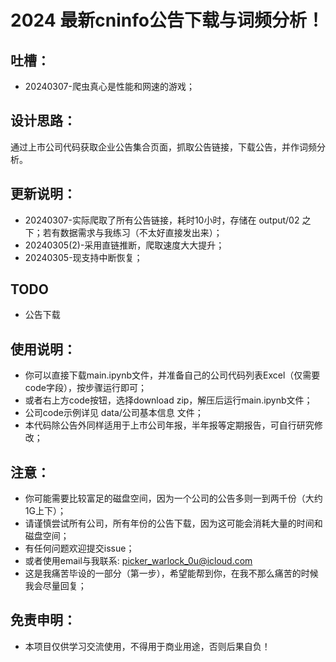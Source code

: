 # 2024 最新cninfo公告下载与词频分析！
## 吐槽：
* 20240307-爬虫真心是性能和网速的游戏；
## 设计思路：
通过上市公司代码获取企业公告集合页面，抓取公告链接，下载公告，并作词频分析。
## 更新说明：
* 20240307-实际爬取了所有公告链接，耗时10小时，存储在 output/02 之下；若有数据需求与我练习（不太好直接发出来）；
* 20240305(2)-采用直链推断，爬取速度大大提升；
* 20240305-现支持中断恢复；
## TODO
* 公告下载
## 使用说明：
* 你可以直接下载main.ipynb文件，并准备自己的公司代码列表Excel（仅需要code字段），按步骤运行即可；
* 或者右上方code按钮，选择download zip，解压后运行main.ipynb文件；
* 公司code示例详见 data/公司基本信息 文件；
* 本代码除公告外同样适用于上市公司年报，半年报等定期报告，可自行研究修改；
## 注意：
* 你可能需要比较富足的磁盘空间，因为一个公司的公告多则一到两千份（大约1G上下）；
* 请谨慎尝试所有公司，所有年份的公告下载，因为这可能会消耗大量的时间和磁盘空间；
* 有任何问题欢迎提交issue；
* 或者使用email与我联系: picker_warlock_0u@icloud.com
* 这是我痛苦毕设的一部分（第一步），希望能帮到你，在我不那么痛苦的时候我会尽量回复；
## 免责申明：
* 本项目仅供学习交流使用，不得用于商业用途，否则后果自负！
